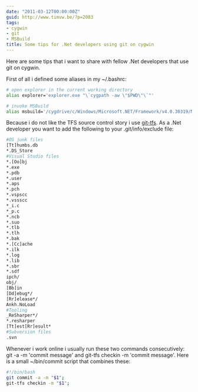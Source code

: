 ```yaml
---
date: "2011-03-12T00:00:00Z"
guid: http://www.timvw.be/?p=2083
tags:
- cygwin
- git
- MSBuild
title: Some tips for .Net developers using git on cygwin
---
```

Here are some tips that i want to share with fellow .Net developers that use git on cygwin.

First of all i defined some aliases in my ~/.bashrc:

```bash
# open explorer in the current working directory 
alias explorer='explorer.exe "\`cygpath -aw \"$PWD\"\`"'

# invoke MSBuild
alias msbuild='/cygdrive/c/Windows/Microsoft.NET/Framework/v4.0.30319/MSBuild.exe&'
```

Because i do not like the TFS source control story i use [git-tfs](https://github.com/spraints/git-tfs). As a .Net developer you want to add the following to your .git/info/exclude file:

```bash
#OS junk files
[Tt]humbs.db
*.DS_Store
#Visual Studio files  
*.[Oo]bj 
*.exe 
*.pdb
*.user
*.aps 
*.pch 
*.vspscc 
*.vssscc 
*_i.c 
*_p.c 
*.ncb 
*.suo 
*.tlb
*.tlh
*.bak
*.[Cc]ache
*.ilk 
*.log 
*.lib 
*.sbr 
*.sdf 
ipch/ 
obj/ 
[Bb]in
[Dd]ebug*/
[Rr]elease*/
Ankh.NoLoad
#Tooling 
_ReSharper*/ 
*.resharper
[Tt]est[Rr]esult*
#Subversion files 
.svn
```

Whenever i work online i usually run these two commands consecutively: git -a -m 'commit message' and git-tfs checkin -m 'commit message'. Here is a small ~/bin/commit script that combines these:

```bash
#!/bin/bash
git commit -a -m "$1";
git-tfs checkin -m "$1";
```
